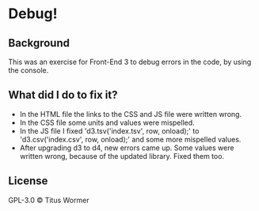 # Debug!

## Background 

This was an exercise for Front-End 3 to debug errors in the code, by using the console.

## What did I do to fix it?

- In the HTML file the links to the CSS and JS file were written wrong.
- In the CSS file some units and values were mispelled.
- In the JS file I fixed 'd3.tsv('index.tsv', row, onload);' to 'd3.csv('index.csv', row, onload);' and some more mispelled values. 
- After upgrading d3 to d4, new errors came up. Some values were written wrong, because of the updated library. Fixed them too.

## License

GPL-3.0 © Titus Wormer

